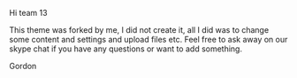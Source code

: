 Hi team 13

This theme was forked by me, I did not create it, all I did was to change some content and settings and upload files etc. Feel free to ask away on our skype chat if you have any questions or want to add something.

Gordon
